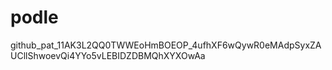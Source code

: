 # podle
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